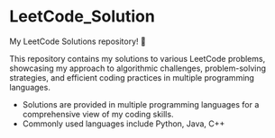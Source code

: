 # LeetCode_Solution

My LeetCode Solutions repository! 🚀

This repository contains my solutions to various LeetCode problems, showcasing my approach to algorithmic challenges, problem-solving strategies, and efficient coding practices in multiple programming languages.

- Solutions are provided in multiple programming languages for a comprehensive view of my coding skills.
- Commonly used languages include Python, Java, C++

